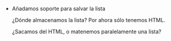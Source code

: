 - Añadamos soporte para salvar la lista

    ¿Dónde almacenamos la lista? Por ahora sólo tenemos HTML.

    ¿Sacamos del HTML, o matenemos paralelamente una lista?